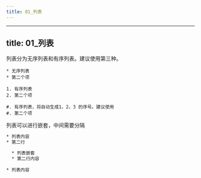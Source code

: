 ```yaml
---
title: 01_列表
---
```

---
title: 01_列表
---



列表分为无序列表和有序列表。建议使用第三种。

```
* 无序列表
* 第二个项

1. 有序列表
2. 第二个项

#. 有序列表，将自动生成1，2，3 的序号。建议使用
#. 第二个项
```

列表可以进行嵌套，中间需要分隔

```rst
* 列表内容
* 第二行

  * 列表嵌套
  * 第二行内容
  
* 列表内容
```
